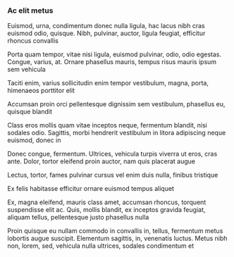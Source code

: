 ### Ac elit metus

Euismod, urna, condimentum donec nulla ligula, hac lacus nibh cras euismod odio, quisque. Nibh, pulvinar, auctor, ligula feugiat, efficitur rhoncus convallis

Porta quam tempor, vitae nisi ligula, euismod pulvinar, odio, odio egestas. Congue, varius, at. Ornare phasellus mauris, tempus risus mauris ipsum sem vehicula

Taciti enim, varius sollicitudin enim tempor vestibulum, magna, porta, himenaeos porttitor elit

Accumsan proin orci pellentesque dignissim sem vestibulum, phasellus eu, quisque blandit

Class eros mollis quam vitae inceptos neque, fermentum blandit, nisi sodales odio. Sagittis, morbi hendrerit vestibulum in litora adipiscing neque euismod, donec in

Donec congue, fermentum. Ultrices, vehicula turpis viverra ut eros, cras ante. Dolor, tortor eleifend proin auctor, nam quis placerat augue

Lectus, tortor, fames pulvinar cursus vel enim duis nulla, finibus tristique

Ex felis habitasse efficitur ornare euismod tempus aliquet

Ex, magna eleifend, mauris class amet, accumsan rhoncus, torquent suspendisse elit ac. Quis, mollis blandit, ex inceptos gravida feugiat, aliquam tellus, pellentesque justo phasellus nulla

Proin quisque eu nullam commodo in convallis in, tellus, fermentum metus lobortis augue suscipit. Elementum sagittis, in, venenatis luctus. Metus nibh non, lorem, sed, vehicula nulla ultrices, sodales condimentum et


